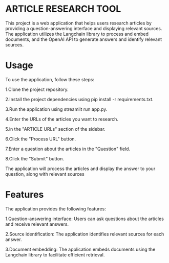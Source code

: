 # ARTICLE RESEARCH TOOL

This project is a web application that helps users research articles by providing a question-answering interface and displaying relevant sources. The application utilizes the Langchain library to process and embed documents, and the OpenAI API to generate answers and identify relevant sources.

# Usage
To use the application, follow these steps:

1.Clone the project repository.

2.Install the project dependencies using pip install -r requirements.txt.

3.Run the application using streamlit run app.py.

4.Enter the URLs of the articles you want to research.

5.in the "ARTICLE URLs" section of the sidebar.

6.Click the "Process URL" button.

7.Enter a question about the articles in the "Question" field.

8.Click the "Submit" button.

The application will process the articles and display the answer to your question, along with relevant sources

# Features
The application provides the following features:

1.Question-answering interface: Users can ask questions about the articles and receive relevant answers.

2.Source identification: The application identifies relevant sources for each answer.

3.Document embedding: The application embeds documents using the Langchain library to facilitate efficient retrieval.


